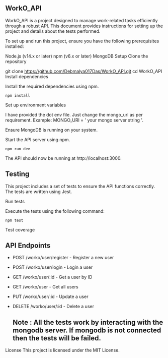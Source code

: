 ## WorkO_API
WorkO_API is a project designed to manage work-related tasks efficiently through a robust API. This document provides instructions for setting up the project and details about the tests performed.


To set up and run this project, ensure you have the following prerequisites installed:

Node.js (v14.x or later)
npm (v6.x or later)
MongoDB
Setup
Clone the repository


git clone https://github.com/Debmalya017Das/WorkO_API.git
cd WorkO_API
Install dependencies

Install the required dependencies using npm.
```
npm install

```
Set up environment variables

I have provided the dot env file. Just change the mongo_url as per requirement. Example:
MONGO_URI = ' your mongo server string '.

Ensure MongoDB is running on your system. 

Start the API server using npm.
```
npm run dev

```
The API should now be running at http://localhost:3000.

## Testing
This project includes a set of tests to ensure the API functions correctly. The tests are written using Jest.

 Run tests

Execute the tests using the following command:
```
npm test

```
Test coverage

## API Endpoints

- POST /worko/user/register - Register a new user
- POST /worko/user/login - Login a user
- GET /worko/user/:id - Get a user by ID
- GET /worko/user - Get all users
- PUT /worko/user/:id - Update a user
- DELETE /worko/user/:id - Delete a user

  ## Note : All the tests work by interacting with the mongodb server. If mongodb is not connected then the tests will be failed. 

License
This project is licensed under the MIT License.

